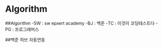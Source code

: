 # Algorithm
##Algorithm
-SW : sw epxert academy
-BJ : 백준
-TC : 이것이 코딩테스트다
-PG : 프로그래머스

##백준 허브 자동연동
